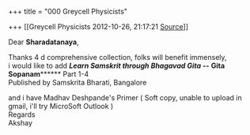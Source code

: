+++
title = "000 Greycell Physicists"

+++
[[Greycell Physicists	2012-10-26, 21:17:21 [Source](https://groups.google.com/g/samskrita/c/xb6JQH40Sko)]]



Dear **Sharadatanaya**,  
  
Thanks 4 d comprehensive collection, folks will benefit immensely,  
i would like to add ***Learn Samskrit through Bhagavad Gita --*** ****Gita Sopanam********** Part 1-4  
Published by Samskrita Bharati, Bangalore  
  
and i have Madhav Deshpande's Primer ( Soft copy, unable to upload in gmail, i'll try MicroSoft Outlook )  
Regards  
Akshay  
  
  
  
  
  
  
  

[](https://groups.google.com/d/msg/samskrita/-/YxJRu9XuZ-cJ)

